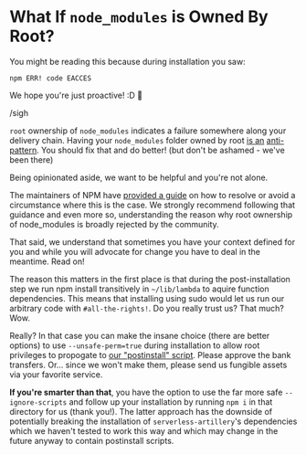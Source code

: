 # What If `node_modules` is Owned By Root?

You might be reading this because during installation you saw:
```
npm ERR! code EACCES
```

We hope you're just proactive!  :D :tada:

/sigh

`root` ownership of `node_modules` indicates a failure somewhere along your delivery chain.  Having your `node_modules` folder owned by root [is an](https://news.ycombinator.com/item?id=16438889) [anti-pattern](https://givan.se/do-not-sudo-npm/).  You should fix that and do better!  (but don't be ashamed - we've been there) 

Being opinionated aside, we want to be helpful and you're not alone.

The maintainers of NPM have [provided a guide](https://docs.npmjs.com/getting-started/fixing-npm-permissions) on how to resolve or avoid a circumstance where this is the case.  We strongly recommend following that guidance and even more so, understanding the reason why root ownership of node_modules is broadly rejected by the community.

That said, we understand that sometimes you have your context defined for you and while you will advocate for change you have to deal in the meantime.  Read on!

The reason this matters in the first place is that during the post-installation step we run npm install transitively in `~/lib/lambda` to aquire function dependencies.  This means that installing using sudo would let us run our arbitrary code with `#all-the-rights!`.  Do you really trust us?  That much?  Wow.

Really?  In that case you can make the insane choice (there are better options) to use `--unsafe-perm=true` during installation to allow root privileges to propogate to [our "postinstall" script](package.json).  Please approve the bank transfers.  Or... since we won't make them, please send us fungible assets via your favorite service.

**If you're smarter than that**, you have the option to use the far more safe `--ignore-scripts` and follow up your installation by running `npm i` in that directory for us (thank you!).  The latter approach has the downside of potentially breaking the installation of `serverless-artillery`'s dependencies which we haven't tested to work this way and which may change in the future anyway to contain postinstall scripts.
